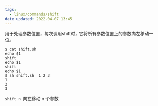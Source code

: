 ```yaml
---
tags:
  - linux/commands/shift
date updated: 2022-04-07 13:45
---
```


用于处理参数位置，每次调用shift时，它将所有参数位置上的参数向左移动一位。

```shell
$ cat shift.sh 
echo $1
shift
echo $1
shift
echo $1
$ sh shift.sh  1 2 3 
1
2
3
```


`shift n `向左移动 n 个参数